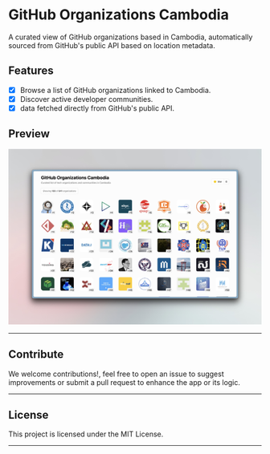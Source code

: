 # GitHub Organizations Cambodia

A curated view of GitHub organizations based in Cambodia, automatically sourced from GitHub's public API based on location metadata.

## Features

- [x] Browse a list of GitHub organizations linked to Cambodia.
- [x] Discover active developer communities.
- [x] data fetched directly from GitHub's public API.

## Preview

![Preview](./public/preview.jpg)

---

## Contribute

We welcome contributions!, feel free to open an issue to suggest improvements or submit a pull request to enhance the app or its logic.

---

## License

This project is licensed under the MIT License.

---
